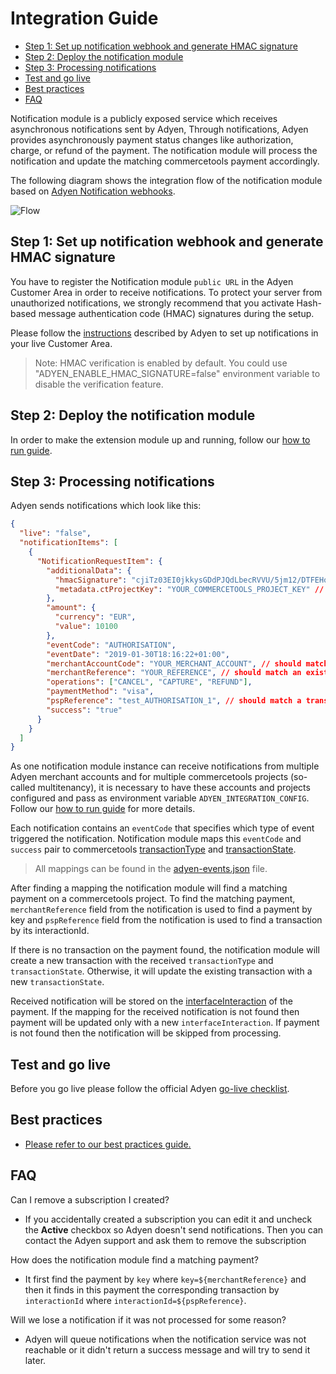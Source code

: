 # Integration Guide

<!-- START doctoc generated TOC please keep comment here to allow auto update -->
<!-- DON'T EDIT THIS SECTION, INSTEAD RE-RUN doctoc TO UPDATE -->

- [Step 1: Set up notification webhook and generate HMAC signature](#step-1-set-up-notification-webhook-and-generate-hmac-signature)
- [Step 2: Deploy the notification module](#step-2-deploy-the-notification-module)
- [Step 3: Processing notifications](#step-3-processing-notifications)
- [Test and go live](#test-and-go-live)
- [Best practices](#best-practices)
- [FAQ](#faq)

<!-- END doctoc generated TOC please keep comment here to allow auto update -->

Notification module is a publicly exposed service which receives asynchronous notifications sent by Adyen,
Through notifications, Adyen provides asynchronously payment status changes like authorization, charge, or refund of the payment.
The notification module will process the notification and update the matching commercetools payment accordingly.

The following diagram shows the integration flow of the notification module based on [Adyen Notification webhooks](https://docs.adyen.com/development-resources/webhooks).

![Flow](https://user-images.githubusercontent.com/3469524/86772029-85ede380-c053-11ea-8ca2-93703b3227c7.jpg)

## Step 1: Set up notification webhook and generate HMAC signature

You have to register the Notification module `public URL` in the Adyen Customer Area in order to receive notifications.
To protect your server from unauthorized notifications, we strongly recommend that you activate Hash-based message authentication code (HMAC) signatures during the setup.

Please follow the [instructions](https://docs.adyen.com/development-resources/webhooks#set-up-notifications-in-your-customer-area) described by Adyen to set up notifications in your live Customer Area.

> Note: HMAC verification is enabled by default. You could use "ADYEN_ENABLE_HMAC_SIGNATURE=false" environment variable to disable the verification feature.

## Step 2: Deploy the notification module

In order to make the extension module up and running, follow our [how to run guide](./HowToRun.md).

## Step 3: Processing notifications

Adyen sends notifications which look like this:

```json
{
  "live": "false",
  "notificationItems": [
    {
      "NotificationRequestItem": {
        "additionalData": {
          "hmacSignature": "cjiTz03EI0jkkysGDdPJQdLbecRVVU/5jm12/DTFEHo=",
          "metadata.ctProjectKey": "YOUR_COMMERCETOOLS_PROJECT_KEY" // should match a project key in ADYEN_INTEGRATION_CONFIG
        },
        "amount": {
          "currency": "EUR",
          "value": 10100
        },
        "eventCode": "AUTHORISATION",
        "eventDate": "2019-01-30T18:16:22+01:00",
        "merchantAccountCode": "YOUR_MERCHANT_ACCOUNT", // should match a merchant account in ADYEN_INTEGRATION_CONFIG
        "merchantReference": "YOUR_REFERENCE", // should match an existing payment key in commercetools
        "operations": ["CANCEL", "CAPTURE", "REFUND"],
        "paymentMethod": "visa",
        "pspReference": "test_AUTHORISATION_1", // should match a transaction interactionId in commercetools
        "success": "true"
      }
    }
  ]
}
```

As one notification module instance can receive notifications from multiple Adyen merchant accounts and for multiple commercetools projects (so-called multitenancy), it is necessary to have these accounts and projects configured and pass as environment variable `ADYEN_INTEGRATION_CONFIG`. Follow our [how to run guide](./HowToRun.md#environment-variables) for more details.

Each notification contains an `eventCode` that specifies which type of event triggered the notification.
Notification module maps this `eventCode` and `success` pair to
commercetools [transactionType](https://docs.commercetools.com/http-api-projects-payments#transactiontype)
and [transactionState](https://docs.commercetools.com/http-api-projects-payments#transactionstate).

> All mappings can be found in the [adyen-events.json](./../resources/adyen-events.json) file.

After finding a mapping the notification module will find a matching payment on a commercetools project.
To find the matching payment, `merchantReference` field from the notification is used to find a payment by key
and `pspReference` field from the notification is used to find a transaction by its interactionId.

If there is no transaction on the payment found,
the notification module will create a new transaction with the received `transactionType` and
`transactionState`. Otherwise, it will update the existing transaction with a new `transactionState`.

Received notification will be stored on the [interfaceInteraction](https://docs.commercetools.com/http-api-projects-payments#add-interfaceinteraction) of the payment.
If the mapping for the received notification is not found then payment will be updated only with a new `interfaceInteraction`.
If payment is not found then the notification will be skipped from processing.

## Test and go live

Before you go live please follow the official Adyen [go-live checklist](https://docs.adyen.com/development-resources/webhooks#test-and-go-live).

## Best practices

- [Please refer to our best practices guide.](../../docs/BEST_PRACTICES.md)

## FAQ

Can I remove a subscription I created?

- If you accidentally created a subscription you can edit it and uncheck the **Active** checkbox so Adyen doesn't
  send notifications. Then you can contact the Adyen support and ask them to remove the subscription

How does the notification module find a matching payment?

- It first find the payment by `key` where `key=${merchantReference}` and then it finds in this payment the corresponding transaction
  by `interactionId` where `interactionId=${pspReference}`.

Will we lose a notification if it was not processed for some reason?

- Adyen will queue notifications when the notification service was not reachable or it didn't return a success message and will try to send it later.
